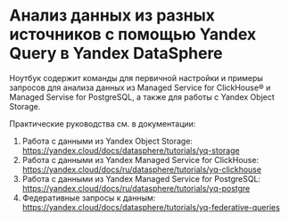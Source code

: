 # Анализ данных из разных источников с помощью Yandex Query в Yandex DataSphere

Ноутбук содержит команды для первичной настройки и примеры запросов для анализа данных из Managed Service for ClickHouse® и Managed Servise for PostgreSQL, а также для работы с Yandex Object Storage. 

Практические руководства см. в документации:

1. Работа с данными из Yandex Object Storage: https://yandex.cloud/docs/datasphere/tutorials/yq-storage
1. Работа с данными из Yandex Managed Service for ClickHouse: https://yandex.cloud/docs/ru/datasphere/tutorials/yq-clickhouse
1. Работа с данными из Yandex Managed Service for PostgreSQL: https://yandex.cloud/docs/ru/datasphere/tutorials/yq-postgre
1. Федеративные запросы к данным: https://yandex.cloud/docs/datasphere/tutorials/yq-federative-queries